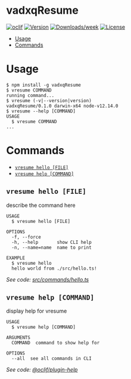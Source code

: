 vadxqResume
===========



[![oclif](https://img.shields.io/badge/cli-oclif-brightgreen.svg)](https://oclif.io)
[![Version](https://img.shields.io/npm/v/vadxqResume.svg)](https://npmjs.org/package/vadxqResume)
[![Downloads/week](https://img.shields.io/npm/dw/vadxqResume.svg)](https://npmjs.org/package/vadxqResume)
[![License](https://img.shields.io/npm/l/vadxqResume.svg)](https://github.com/https://github.com/vadxq/vadxqResume.git/https://github.com/vadxq/vadxqResume.git/blob/master/package.json)

<!-- toc -->
* [Usage](#usage)
* [Commands](#commands)
<!-- tocstop -->
# Usage
<!-- usage -->
```sh-session
$ npm install -g vadxqResume
$ vresume COMMAND
running command...
$ vresume (-v|--version|version)
vadxqResume/0.1.0 darwin-x64 node-v12.14.0
$ vresume --help [COMMAND]
USAGE
  $ vresume COMMAND
...
```
<!-- usagestop -->
# Commands
<!-- commands -->
* [`vresume hello [FILE]`](#vresume-hello-file)
* [`vresume help [COMMAND]`](#vresume-help-command)

## `vresume hello [FILE]`

describe the command here

```
USAGE
  $ vresume hello [FILE]

OPTIONS
  -f, --force
  -h, --help       show CLI help
  -n, --name=name  name to print

EXAMPLE
  $ vresume hello
  hello world from ./src/hello.ts!
```

_See code: [src/commands/hello.ts](https://github.com/vadxq/vadxqResume.git/https://github.com/vadxq/vadxqResume/blob/v0.1.0/src/commands/hello.ts)_

## `vresume help [COMMAND]`

display help for vresume

```
USAGE
  $ vresume help [COMMAND]

ARGUMENTS
  COMMAND  command to show help for

OPTIONS
  --all  see all commands in CLI
```

_See code: [@oclif/plugin-help](https://github.com/oclif/plugin-help/blob/v2.2.3/src/commands/help.ts)_
<!-- commandsstop -->
